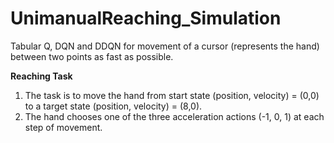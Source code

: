# UnimanualReaching_Simulation
Tabular Q, DQN and DDQN for movement of a cursor (represents the hand) between two points as fast as possible. 

**Reaching Task**
1. The task is to move the hand from start state (position, velocity) = (0,0) to a target state (position, velocity) = (8,0).
2. The hand chooses one of the three acceleration actions  (-1, 0, 1) at each step of movement.






